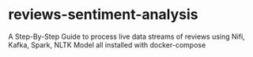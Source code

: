 # reviews-sentiment-analysis
A Step-By-Step Guide to process live data streams of reviews using Nifi, Kafka, Spark, NLTK Model all installed with docker-compose
